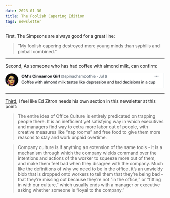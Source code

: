 ```yaml
---
date: 2023-01-30
title: The Foolish Capering Edition
tags: newsletter
---
```


First, The Simpsons are always good for a great line:

> “My foolish capering destroyed more young minds than syphilis and pinball combined.”
___

Second, As someone who has had coffee with almond milk, can confirm:

![coffeealmondmilk.png](https://raw.githubusercontent.com/muneer78/muneer78.github.io/master/images/coffeealmondmilk.png)

___

[Third](https://ez.substack.com/p/office-and-company-culture-are-bullshit?s=w), I feel like Ed Zitron needs his own section in this newsletter at this point:

> The entire idea of Office Culture is entirely predicated on trapping people there. It is an inefficient yet satisfying way in which executives and managers find way to extra more labor out of people, with creative measures like “nap rooms” and free food to give them more reasons to stay and work unpaid overtime.

> Company culture is if anything an extension of the same tools - it is a mechanism through which the company wields command over the intentions and actions of the worker to squeeze more out of them, and make them feel bad when they disagree with the company. Much like the definitions of why we need to be in the office, it’s an unwieldy blob that is dropped onto workers to tell them that they’re being bad - that they’re missing out because they’re not “in the office,” or “fitting in with our culture,” which usually ends with a manager or executive asking whether someone is “loyal to the company.”
